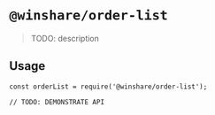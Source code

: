 # `@winshare/order-list`

> TODO: description

## Usage

```
const orderList = require('@winshare/order-list');

// TODO: DEMONSTRATE API
```
